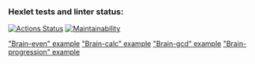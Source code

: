### Hexlet tests and linter status:
[![Actions Status](https://github.com/tarasovem/frontend-project-lvl1/workflows/hexlet-check/badge.svg)](https://github.com/tarasovem/frontend-project-lvl1/actions)
[![Maintainability](https://api.codeclimate.com/v1/badges/a99a88d28ad37a79dbf6/maintainability)](https://codeclimate.com/github/codeclimate/codeclimate/maintainability)

["Brain-even" example](https://asciinema.org/a/r0Wc4OsTfLxodA7GO2MZYs1fD)
["Brain-calc" example](https://asciinema.org/a/Bp2pWScNqX2bTrcbKzGwGcVmD)
["Brain-gcd" example](https://asciinema.org/a/xA6x5tlc7129BWeFMy4ZUsFCH)
["Brain-progression" example](https://asciinema.org/a/X5dnjpJE5JklemaH26tZTCCOa)